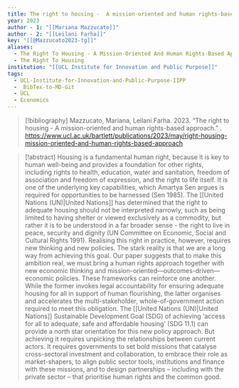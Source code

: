 ```yaml
---
title: The right to housing -  A mission-oriented and human rights-based approach
year: 2023
author - 1: "[[Mariana Mazzucato]]"
author - 2: "[[Leilani Farha]]"
key: "[[@Mazzucato2023-tg]]"
aliases:
  - The Right To Housing - A Mission-Oriented And Human Rights-Based Approach
  - The Right To Housing
institution: "[[UCL Institute for Innovation and Public Purpose]]"
tags:
  - UCL-Institute-for-Innovation-and-Public-Purpose-IIPP
  - _BibTex-to-MD-Git
  - UCL
  - Economics
---
```


> [!bibliography]
> Mazzucato, Mariana, Leilani Farha. 2023. “The right to housing -  A mission-oriented and human rights-based approach.” . https://www.ucl.ac.uk/bartlett/publications/2023/may/right-housing-mission-oriented-and-human-rights-based-approach

> [!abstract]
> Housing is a fundamental human right, because it is key to human well-being and provides a foundation for other rights, including rights to health, education, water and sanitation, freedom of association and freedom of expression, and the right to life itself. It is one of the underlying key capabilities, which Amartya Sen argues is required for opportunities to be harnessed (Sen 1985). The [[United Nations (UN)|United Nations]] has determined that the right to adequate housing should not be interpreted narrowly, such as being limited to having shelter or viewed exclusively as a commodity, but rather it is to be understood in a far broader sense -  the right to live in peace, security and dignity (UN Committee on Economic, Social and Cultural Rights 1991). Realising this right in practice, however, requires new thinking and new policies. The stark reality is that we are a long way from achieving this goal. Our paper suggests that to make this ambition real, we must bring a human rights approach together with new economic thinking and mission-oriented—outcomes-driven— economic policies. These frameworks can reinforce one another. While the former invokes legal accountability for ensuring adequate housing for all in support of human flourishing, the latter organises and accelerates the multi-stakeholder, whole-of-government action required to meet this obligation. The [[United Nations (UN)|United Nations]] Sustainable Development Goal (SDG) of achieving ‘access for all to adequate, safe and affordable housing’ (SDG 11.1) can provide a north star orientation for this new policy approach. But achieving it requires unpicking the relationships between current actors. It requires governments to set bold missions that catalyse cross-sectoral investment and collaboration, to embrace their role as market-shapers, to align public sector tools, institutions and finance with these missions, and to design partnerships – including with the private sector – that prioritise human rights and the common good.